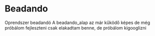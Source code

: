 # Beadando
Oprendszer beadandó
A beadando_alap az már kűködő képes de még próbálom fejleszteni csak elakadtam benne, de próbálom kigooglizni 
